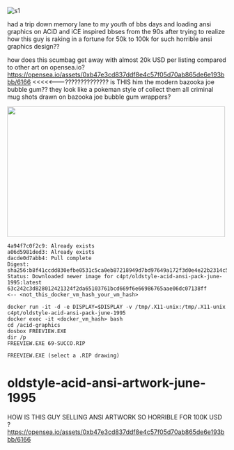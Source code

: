 ![s1](https://raw.githubusercontent.com/c4pt000/oldstyle-acid-ansi-artwork-june-1995/main/remembering-ansi-graphics.png)


had a trip down memory lane to my youth of bbs days and loading ansi graphics on ACiD and iCE inspired bbses from the 90s after trying to realize how this guy is raking in a fortune for 50k to 100k for such horrible ansi graphics design??



how does this scumbag get away with almost 20k USD per listing compared to other art on opensea.io?
https://opensea.io/assets/0xb47e3cd837ddf8e4c57f05d70ab865de6e193bbb/6166  <<<<<---?????????????? is THIS him the modern bazooka joe bubble gum??
they look like a pokeman style of collect them all criminal mug shots drawn on bazooka joe bubble gum wrappers?



<img src="https://raw.githubusercontent.com/c4pt000/oldstyle-acid-ansi-artwork-june-1995/main/bazooka-joe-no-throw-up-honest.png" width="500" height="300" />





```
4a94f7c0f2c9: Already exists 
a06d5981ded3: Already exists 
dacde0d7abb4: Pull complete 
Digest: sha256:b8f41ccdd830efbe0531c5ca0eb87218949d7bd97649a172f3d0e4e22b2314c5
Status: Downloaded newer image for c4pt/oldstyle-acid-ansi-pack-june-1995:latest
63c242c3d828012421324f2da65103761bcd669f6e66986765aae06dc07138ff        <-- <not_this_docker_vm_hash_your_vm_hash>

```


```
docker run -it -d -e DISPLAY=$DISPLAY -v /tmp/.X11-unix:/tmp/.X11-unix c4pt/oldstyle-acid-ansi-pack-june-1995
docker exec -it <docker_vm_hash> bash
cd /acid-graphics
dosbox FREEVIEW.EXE
dir /p
FREEVIEW.EXE 69-SUCCO.RIP

FREEVIEW.EXE (select a .RIP drawing)
```

# oldstyle-acid-ansi-artwork-june-1995
HOW IS THIS GUY SELLING ANSI ARTWORK SO HORRIBLE FOR 100K USD ? https://opensea.io/assets/0xb47e3cd837ddf8e4c57f05d70ab865de6e193bbb/6166
